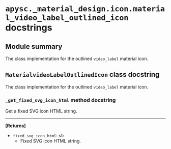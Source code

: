 # `apysc._material_design.icon.material_video_label_outlined_icon` docstrings

## Module summary

The class implementation for the outlined `video_label` material icon.

## `MaterialvideoLabelOutlinedIcon` class docstring

The class implementation for the outlined `video_label` material icon.

### `_get_fixed_svg_icon_html` method docstring

Get a fixed SVG icon HTML string.<hr>

**[Returns]**

- `fixed_svg_icon_html`: str
  - Fixed SVG icon HTML string.